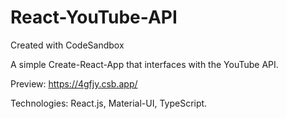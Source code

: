 # React-YouTube-API
Created with CodeSandbox

A simple Create-React-App that interfaces with the YouTube API.

Preview: https://4gfjy.csb.app/ 

Technologies: React.js, Material-UI, TypeScript.
